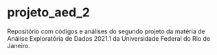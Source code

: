 # projeto_aed_2
Repositório com códigos e análises do segundo projeto da matéria de Análise Exploratória de Dados 2021.1 da Universidade Federal do Rio de Janeiro.
